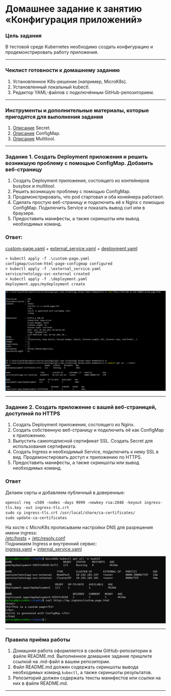 # Домашнее задание к занятию «Конфигурация приложений»

### Цель задания

В тестовой среде Kubernetes необходимо создать конфигурацию и продемонстрировать работу приложения.

------

### Чеклист готовности к домашнему заданию

1. Установленное K8s-решение (например, MicroK8s).
2. Установленный локальный kubectl.
3. Редактор YAML-файлов с подключённым GitHub-репозиторием.

------

### Инструменты и дополнительные материалы, которые пригодятся для выполнения задания

1. [Описание](https://kubernetes.io/docs/concepts/configuration/secret/) Secret.
2. [Описание](https://kubernetes.io/docs/concepts/configuration/configmap/) ConfigMap.
3. [Описание](https://github.com/wbitt/Network-MultiTool) Multitool.

------

### Задание 1. Создать Deployment приложения и решить возникшую проблему с помощью ConfigMap. Добавить веб-страницу

1. Создать Deployment приложения, состоящего из контейнеров busybox и multitool.
2. Решить возникшую проблему с помощью ConfigMap.
3. Продемонстрировать, что pod стартовал и оба конейнера работают.
4. Сделать простую веб-страницу и подключить её к Nginx с помощью ConfigMap. Подключить Service и показать вывод curl или в браузере.
5. Предоставить манифесты, а также скриншоты или вывод необходимых команд.

### Ответ:
[custom-page.yaml](./custom-page.yaml) + [external_service.yaml](./external_service.yaml) + [deployment.yaml](./deployment.yaml)
```
> kubectl apply -f .\custom-page.yaml
configmap/custom-html-page-configmap configured
> kubectl apply -f .\external_service.yaml
service/netology-svc-external created
> kubectl apply -f .\deployment.yaml
deployment.apps/mydeployment create
```
![task1_1](./task1_1.PNG)

------

### Задание 2. Создать приложение с вашей веб-страницей, доступной по HTTPS 

1. Создать Deployment приложения, состоящего из Nginx.
2. Создать собственную веб-страницу и подключить её как ConfigMap к приложению.
3. Выпустить самоподписной сертификат SSL. Создать Secret для использования сертификата.
4. Создать Ingress и необходимый Service, подключить к нему SSL в вид. Продемонстировать доступ к приложению по HTTPS. 
4. Предоставить манифесты, а также скриншоты или вывод необходимых команд.

### Ответ
Делаем серты и добавляем публичный в доверенные:
```
openssl req -x509 -nodes -days 9999 -newkey rsa:2048 -keyout ingress-tls.key -out ingress-tls.crt
sudo cp ingress-tls.crt /usr/local/share/ca-certificates/
sudo update-ca-certificates
```
На хосте с MicroK8s прописываем настройки DNS для разрешения имени ingress: <br />
[/etc/hosts](./microk8s_hosts) + [/etc/resolv.conf](./microk8s_resolv.conf)<br />
Поднимаем Ingress и внутренний сервис: <br />
[ingress.yaml](./ingress.yaml) + [internal_service.yaml](./internal_service.yaml)<br />

![task2_1](./task2_1.PNG)

------

### Правила приёма работы

1. Домашняя работа оформляется в своём GitHub-репозитории в файле README.md. Выполненное домашнее задание пришлите ссылкой на .md-файл в вашем репозитории.
2. Файл README.md должен содержать скриншоты вывода необходимых команд `kubectl`, а также скриншоты результатов.
3. Репозиторий должен содержать тексты манифестов или ссылки на них в файле README.md.

------
